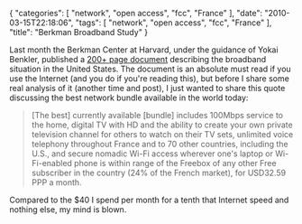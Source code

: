 {
    "categories": [
        "network", 
        "open access", 
        "fcc", 
        "France"
    ], 
    "date": "2010-03-15T22:18:06", 
    "tags": [
        "network", 
        "open access", 
        "fcc", 
        "France"
    ], 
    "title": "Berkman Broadband Study"
}

Last month the Berkman Center at Harvard, under the guidance of Yokai Benkler, published a <a href="http://cyber.law.harvard.edu/pubrelease/broadband/" target="_blank">200+ page document</a> describing the broadband situation in the United States. The document is an absolute must read if you use the Internet (and you do if you're reading this), but before I share some real analysis of it (another time and post), I just wanted to share this quote discussing the best network bundle available in the world today:<blockquote>[The best] currently available [bundle] includes 100Mbps service to the home, digital TV with HD and the ability to create your own private television channel for others to watch on their TV sets, unlimited voice telephony throughout France and to 70 other countries, including the U.S., and secure nomadic Wi-Fi access wherever one's laptop or Wi-Fi-enabled phone is within range of the Freebox of any other Free subscriber in the country (24% of the French market), for USD32.59 PPP a month.</blockquote>

Compared to the $40 I spend per month for a tenth that Internet speed and nothing else, my mind is blown.
